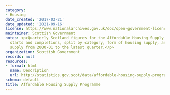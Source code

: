 ```yaml
---
category:
- Housing
date_created: '2017-03-21'
date_updated: '2021-09-16'
license: https://www.nationalarchives.gov.uk/doc/open-government-licence/version/3/
maintainer: Scottish Government
notes: <p>Quarterly Scotland figures for the Affordable Housing Supply Programme approvals,
  starts and completions, split by category, form of housing supply, and type of housing
  supply from 2000-01 to the latest quarter.</p>
organization: Scottish Government
records: null
resources:
- format: html
  name: Description
  url: http://statistics.gov.scot/data/affordable-housing-supply-programme
schema: default
title: Affordable Housing Supply Programme
---
```

